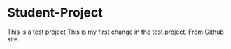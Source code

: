 # Student-Project
This is a test project
This is my first change in the test project. From Github site.
